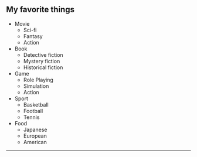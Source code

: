 ## My favorite things
- Movie
  - Sci-fi
  - Fantasy
  - Action
- Book
  - Detective fiction
  - Mystery fiction
  - Historical fiction
- Game
  - Role Playing
  - Simulation
  - Action
- Sport
  - Basketball
  - Football
  - Tennis
- Food
  - Japanese
  - European
  - American
---
